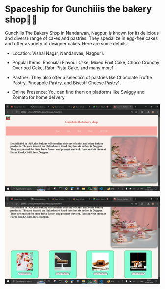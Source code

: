 # Spaceship for Gunchiiis the bakery shop🥯🧁

Gunchiiis The Bakery Shop in Nandanvan, Nagpur, is known for its delicious and diverse range of cakes and pastries. They specialize in egg-free cakes and offer a variety of designer cakes. Here are some details:


- Location: Vishal Nagar, Nandanvan, Nagpur1.
- Popular Items: Rasmalai Flavour Cake, Mixed Fruit Cake, Choco Crunchy Overload Cake, Rabri Pista Cake, and many more1.

- Pastries: They also offer a selection of pastries like Chocolate Truffle Pastry, Pineapple Pastry, and Biscoff Cheese Pastry1.

- Online Presence: You can find them on platforms like Swiggy and Zomato for home delivery

![image of Gunchiiis the bakery shop](./characters/Screenshot%20(413).png)

![image of Gunchiiis the bakery shop](./characters/Screenshot%20(414).png)